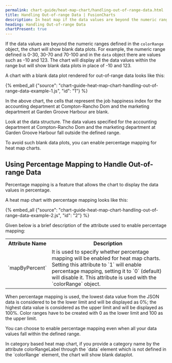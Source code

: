 ```yaml
---
permalink: chart-guide/heat-map-chart/handling-out-of-range-data.html
title: Handling Out-of-range Data | FusionCharts
description: In heat map if the data values are beyond the numeric ranges defined in the colorRange object, the chart will show blank data plots
heading: Handling Out-of-range Data
chartPresent: true
---
```


If the data values are beyond the numeric ranges defined in the `colorRange` object, the chart will show blank data plots. For example, the numeric range defined is 0-30, 30-70 and 70-100 and in the `data` object there are values such as -10 and 123. The chart will display all the data values within the range but will show blank data plots in place of -10 and 123.

A chart with a blank data plot rendered for out-of-range data looks like this:

{% embed_all {"source": "chart-guide-heat-map-chart-handling-out-of-range-data-example-1.js", "id": "1"} %}

In the above chart, the cells that represent the job happiness index for the accounting department at Compton-Rancho Dom and the marketing department at Garden Groove Harbour are blank.

Look at the data structure. The data values specified for the accounting department at Compton-Rancho Dom and the marketing department at Garden Groove Harbour fall outside the defined range.

To avoid such blank data plots, you can enable percentage mapping for heat map charts.

## Using Percentage Mapping to Handle Out-of-range Data

Percentage mapping is a feature that allows the chart to display the data values in percentage.

A heat map chart with percentage mapping looks like this:

{% embed_all {"source": "chart-guide-heat-map-chart-handling-out-of-range-data-example-2.js", "id": "2"} %}

Given below is a brief description of the attribute used to enable percentage mapping:

<table>
  <tr>
    <th>Attribute Name</th>
    <th>Description</th>
  </tr>
  <tr>
    <td>`mapByPercent`</td>
    <td>It is used to specify whether percentage mapping will be enabled for heat map charts. Setting this attribute to `1` will enable percentage mapping, setting it to `0` (default) will disable it. This attribute is used with the `colorRange` object.</td>
  </tr>
</table>


When percentage mapping is used, the lowest data value from the JSON data is considered to be the lower limit and will be displayed as 0%; the highest data value is considered as the upper limit and will be displayed as 100%. Color ranges have to be created with 0 as the lower limit and 100 as the upper limit.


<p class="text-info"> You can choose to enable percentage mapping even when all your data values fall within the defined range.</p>

<p class="text-info">In category based heat map chart, if you provide a category name by the attribute colorRangeLabel through the `data` element which is not defined in the `colorRange` element, the chart will show blank dataplot. </p>
